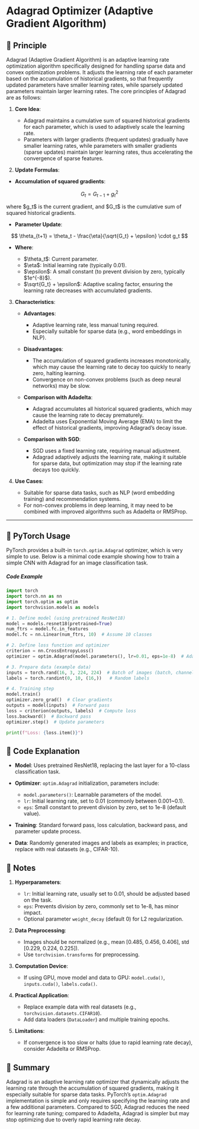 # Adagrad Optimizer (Adaptive Gradient Algorithm)

## 📖 **Principle**

Adagrad (Adaptive Gradient Algorithm) is an adaptive learning rate optimization algorithm specifically designed for handling sparse data and convex optimization problems. It adjusts the learning rate of each parameter based on the accumulation of historical gradients, so that frequently updated parameters have smaller learning rates, while sparsely updated parameters maintain larger learning rates. The core principles of Adagrad are as follows:

1. **Core Idea**:

   * Adagrad maintains a cumulative sum of squared historical gradients for each parameter, which is used to adaptively scale the learning rate.
   * Parameters with larger gradients (frequent updates) gradually have smaller learning rates, while parameters with smaller gradients (sparse updates) maintain larger learning rates, thus accelerating the convergence of sparse features.

2. **Update Formulas**:

* **Accumulation of squared gradients**:

$$
G_t = G_{t-1} + g_t^2
$$

where \$g\_t\$ is the current gradient, and \$G\_t\$ is the cumulative sum of squared historical gradients.

* **Parameter Update**:

$$
\theta_{t+1} = \theta_t - \frac{\eta}{\sqrt{G_t} + \epsilon} \cdot g_t
$$

* **Where**:

  * \$\theta\_t\$: Current parameter.
  * \$\eta\$: Initial learning rate (typically 0.01).
  * \$\epsilon\$: A small constant (to prevent division by zero, typically \$1e^{-8}\$).
  * \$\sqrt{G\_t} + \epsilon\$: Adaptive scaling factor, ensuring the learning rate decreases with accumulated gradients.

3. **Characteristics**:

   * **Advantages**:

     * Adaptive learning rate, less manual tuning required.
     * Especially suitable for sparse data (e.g., word embeddings in NLP).
   * **Disadvantages**:

     * The accumulation of squared gradients increases monotonically, which may cause the learning rate to decay too quickly to nearly zero, halting learning.
     * Convergence on non-convex problems (such as deep neural networks) may be slow.
   * **Comparison with Adadelta**:

     * Adagrad accumulates all historical squared gradients, which may cause the learning rate to decay prematurely.
     * Adadelta uses Exponential Moving Average (EMA) to limit the effect of historical gradients, improving Adagrad’s decay issue.
   * **Comparison with SGD**:

     * SGD uses a fixed learning rate, requiring manual adjustment.
     * Adagrad adaptively adjusts the learning rate, making it suitable for sparse data, but optimization may stop if the learning rate decays too quickly.

4. **Use Cases**:

   * Suitable for sparse data tasks, such as NLP (word embedding training) and recommendation systems.
   * For non-convex problems in deep learning, it may need to be combined with improved algorithms such as Adadelta or RMSProp.

---

## 📖 **PyTorch Usage**

PyTorch provides a built-in `torch.optim.Adagrad` optimizer, which is very simple to use. Below is a minimal code example showing how to train a simple CNN with Adagrad for an image classification task.

##### **Code Example**

```python
import torch
import torch.nn as nn
import torch.optim as optim
import torchvision.models as models

# 1. Define model (using pretrained ResNet18)
model = models.resnet18(pretrained=True)
num_ftrs = model.fc.in_features
model.fc = nn.Linear(num_ftrs, 10)  # Assume 10 classes

# 2. Define loss function and optimizer
criterion = nn.CrossEntropyLoss()
optimizer = optim.Adagrad(model.parameters(), lr=0.01, eps=1e-8)  # Adagrad optimizer

# 3. Prepare data (example data)
inputs = torch.rand(16, 3, 224, 224)  # Batch of images (batch, channels, height, width)
labels = torch.randint(0, 10, (16,))   # Random labels

# 4. Training step
model.train()
optimizer.zero_grad()  # Clear gradients
outputs = model(inputs)  # Forward pass
loss = criterion(outputs, labels)  # Compute loss
loss.backward()  # Backward pass
optimizer.step()  # Update parameters

print(f"Loss: {loss.item()}")
```

## 📖 **Code Explanation**

* **Model**: Uses pretrained ResNet18, replacing the last layer for a 10-class classification task.
* **Optimizer**: `optim.Adagrad` initialization, parameters include:

  * `model.parameters()`: Learnable parameters of the model.
  * `lr`: Initial learning rate, set to 0.01 (commonly between 0.001\~0.1).
  * `eps`: Small constant to prevent division by zero, set to 1e-8 (default value).
* **Training**: Standard forward pass, loss calculation, backward pass, and parameter update process.
* **Data**: Randomly generated images and labels as examples; in practice, replace with real datasets (e.g., CIFAR-10).



## 📖 **Notes**

1. **Hyperparameters**:

   * `lr`: Initial learning rate, usually set to 0.01, should be adjusted based on the task.
   * `eps`: Prevents division by zero, commonly set to 1e-8, has minor impact.
   * Optional parameter `weight_decay` (default 0) for L2 regularization.
2. **Data Preprocessing**:

   * Images should be normalized (e.g., mean \[0.485, 0.456, 0.406], std \[0.229, 0.224, 0.225]).
   * Use `torchvision.transforms` for preprocessing.
3. **Computation Device**:

   * If using GPU, move model and data to GPU: `model.cuda()`, `inputs.cuda()`, `labels.cuda()`.
4. **Practical Application**:

   * Replace example data with real datasets (e.g., `torchvision.datasets.CIFAR10`).
   * Add data loaders (`DataLoader`) and multiple training epochs.
5. **Limitations**:

   * If convergence is too slow or halts (due to rapid learning rate decay), consider Adadelta or RMSProp.



## 📖 **Summary**

Adagrad is an adaptive learning rate optimizer that dynamically adjusts the learning rate through the accumulation of squared gradients, making it especially suitable for sparse data tasks. PyTorch’s `optim.Adagrad` implementation is simple and only requires specifying the learning rate and a few additional parameters. Compared to SGD, Adagrad reduces the need for learning rate tuning; compared to Adadelta, Adagrad is simpler but may stop optimizing due to overly rapid learning rate decay.

